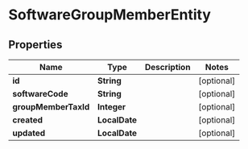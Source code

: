 

# SoftwareGroupMemberEntity


## Properties

| Name | Type | Description | Notes |
|------------ | ------------- | ------------- | -------------|
|**id** | **String** |  |  [optional] |
|**softwareCode** | **String** |  |  [optional] |
|**groupMemberTaxId** | **Integer** |  |  [optional] |
|**created** | **LocalDate** |  |  [optional] |
|**updated** | **LocalDate** |  |  [optional] |



